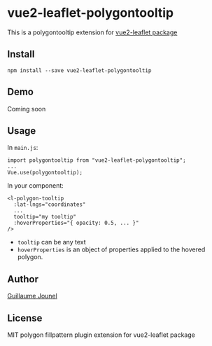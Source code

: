 # vue2-leaflet-polygontooltip

This is a polygontooltip extension for [vue2-leaflet package](https://github.com/KoRiGaN/Vue2Leaflet)

## Install

    npm install --save vue2-leaflet-polygontooltip

## Demo

Coming soon

## Usage

In `main.js`:

    import polygontooltip from "vue2-leaflet-polygontooltip";
    ...
    Vue.use(polygontooltip);

In your component:

    <l-polygon-tooltip
      :lat-lngs="coordinates"
      ...
      tooltip="my tooltip"
      :hoverProperties="{ opacity: 0.5, ... }"
    />

- `tooltip` can be any text
- `hoverProperties` is an object of properties applied to the hovered polygon.

## Author

[Guillaume Jounel](https://github.com/guillaumejounel/)

## License

MIT
polygon fillpattern plugin extension for vue2-leaflet package
